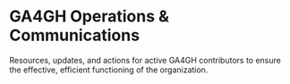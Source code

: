 # GA4GH Operations & Communications
Resources, updates, and actions for active GA4GH contributors to ensure the effective, efficient functioning of the organization.
